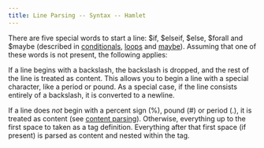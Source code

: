 ```yaml
---
title: Line Parsing -- Syntax -- Hamlet
---
```

There are five special words to start a line: &#36;if, &#36;elseif, &#36;else, &#36;forall and &#36;maybe (described in <a href="$root/hamlet/conditionals.html">conditionals</a>, <a href="$root/hamlet/loops.html">loops</a> and [maybe](maybe.html)). Assuming that one of these words is not present, the following applies:

If a line begins with a backslash, the backslash is dropped, and the rest of the line is treated as content. This allows you to begin a line with a special character, like a period or pound. As a special case, if the line consists entirely of a backslash, it is converted to a newline.

If a line does *not* begin with a percent sign (%), pound (#) or period (.), it is treated as content (see <a href="$root/hamlet/contentparsing.html">content parsing</a>). Otherwise, everything up to the first space to taken as a tag definition. Everything after that first space (if present) is parsed as content and nested within the tag.
